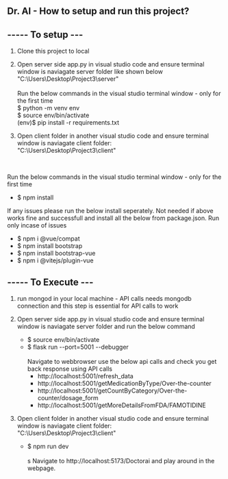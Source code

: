 
## Dr. AI - How to setup and run this project?

## **----- To setup ---**
1. Clone this project to local

2. Open server side app.py in visual studio code and ensure terminal window is naviagate server folder like shown below <br>
    "C:\Users\Desktop\Project3\server"<br>
    <br>
    Run the below commands in the visual studio terminal window - only for the first time<br>
    $ python -m venv env<br>
    $ source env/bin/activate<br>
    (env)$ pip install -r requirements.txt<br>

3. Open client folder in another visual studio code and ensure terminal window is naviagate client folder:<br>
"C:\Users\Desktop\Project3\client"<br>
<br>

Run the below commands in the visual studio terminal window - only for the first time<br>
* $ npm install

If any issues please run the below install seperately. Not needed if above works fine and successfull and install all the below from package.json. Run only incase of issues
* $ npm i @vue/compat
* $ npm install bootstrap 
* $ npm install bootstrap-vue
* $ npm i @vitejs/plugin-vue

## **----- To Execute ---**
1. run mongod in your local machine - API calls needs mongodb connection and this step is essential for API calls to work 
2. Open server side app.py in visual studio code and ensure terminal window is naviagate server folder and run the below command<br>
    * $ source env/bin/activate<br>
    * $ flask run --port=5001 --debugger <br> <br>
        Navigate to webbrowser use the below api calls and check you get back response using API calls <br>
        * http://localhost:5001/refresh_data
        * http://localhost:5001/getMedicationByType/Over-the-counter
        * http://localhost:5001/getCountByCategory/Over-the-counter/dosage_form
        * http://localhost:5001/getMoreDetailsFromFDA/FAMOTIDINE<br>

3. Open client folder in another visual studio code and ensure terminal window is naviagate client folder:<br>
    "C:\Users\Desktop\Project3\client"<br>
    * $ npm run dev <br>
<br>s
Navigate to http://localhost:5173/Doctorai and play around in the webpage.

